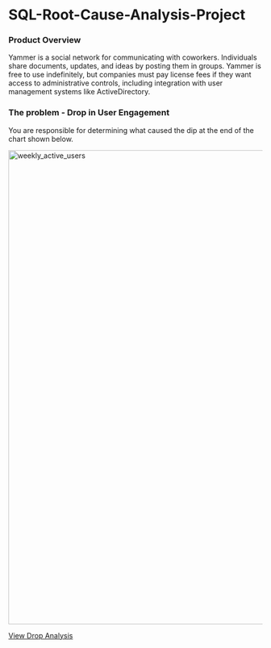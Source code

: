 # SQL-Root-Cause-Analysis-Project

### Product Overview
Yammer is a social network for communicating with coworkers. Individuals share documents, updates, and ideas by posting them in groups. Yammer is free to use indefinitely, but companies must pay license fees if they want access to administrative controls, including integration with user management systems like ActiveDirectory.

### The problem - Drop in User Engagement
You are responsible for determining what caused the dip at the end of the chart shown below.

<img width="941" alt="weekly_active_users" src="https://github.com/user-attachments/assets/081f11f0-4490-41a6-af46-440b787826de" />

[View Drop Analysis](engagement-drop-analysis.pdf)
